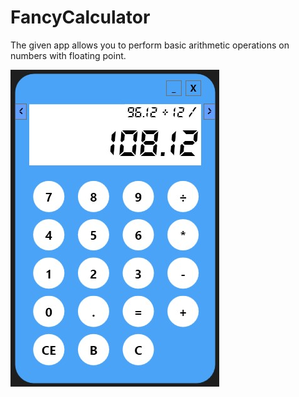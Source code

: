 # FancyCalculator

The given app allows you to perform basic arithmetic operations on numbers with floating point.

![](calculator.jpg)

